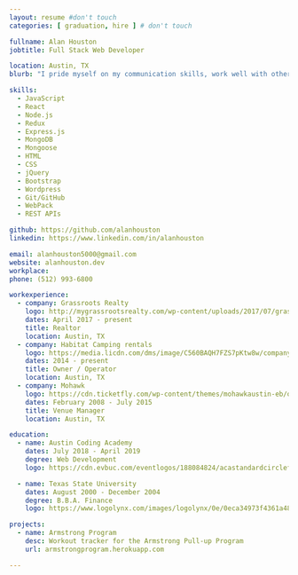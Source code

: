 ```yaml
---
layout: resume #don't touch
categories: [ graduation, hire ] # don't touch

fullname: Alan Houston
jobtitle: Full Stack Web Developer

location: Austin, TX
blurb: "I pride myself on my communication skills, work well with others, and have proven multitasking and organizational skills. I am detail-oriented, results driven, and now a full stack web developer!"

skills:
  - JavaScript
  - React
  - Node.js
  - Redux
  - Express.js
  - MongoDB
  - Mongoose
  - HTML
  - CSS
  - jQuery
  - Bootstrap
  - Wordpress
  - Git/GitHub
  - WebPack
  - REST APIs

github: https://github.com/alanhouston
linkedin: https://www.linkedin.com/in/alanhouston

email: alanhouston5000@gmail.com
website: alanhouston.dev
workplace:
phone: (512) 993-6800

workexperience:
  - company: Grassroots Realty
    logo: http://mygrassrootsrealty.com/wp-content/uploads/2017/07/grassroots-yard-sign-1200-fadedbottom.jpg
    dates: April 2017 - present
    title: Realtor
    location: Austin, TX
  - company: Habitat Camping rentals
    logo: https://media.licdn.com/dms/image/C560BAQH7FZS7pKtw8w/company-logo_100_100/0?e=2159024400&v=beta&t=32g8sRAIrIltzSYm7VXmzAusoFv4sUrsqTbjNWaUMM4
    dates: 2014 - present
    title: Owner / Operator
    location: Austin, TX
  - company: Mohawk
    logo: https://cdn.ticketfly.com/wp-content/themes/mohawkaustin-eb/og-logo.png
    dates: February 2008 - July 2015
    title: Venue Manager
    location: Austin, TX

education:
  - name: Austin Coding Academy
    dates: July 2018 - April 2019
    degree: Web Development
    logo: https://cdn.evbuc.com/eventlogos/188084824/acastandardcirclefullname.png

  - name: Texas State University
    dates: August 2000 - December 2004
    degree: B.B.A. Finance
    logo: https://www.logolynx.com/images/logolynx/0e/0eca34973f4361a486c2683ab6f018db.jpeg

projects:
  - name: Armstrong Program
    desc: Workout tracker for the Armstrong Pull-up Program
    url: armstrongprogram.herokuapp.com 

---
```

